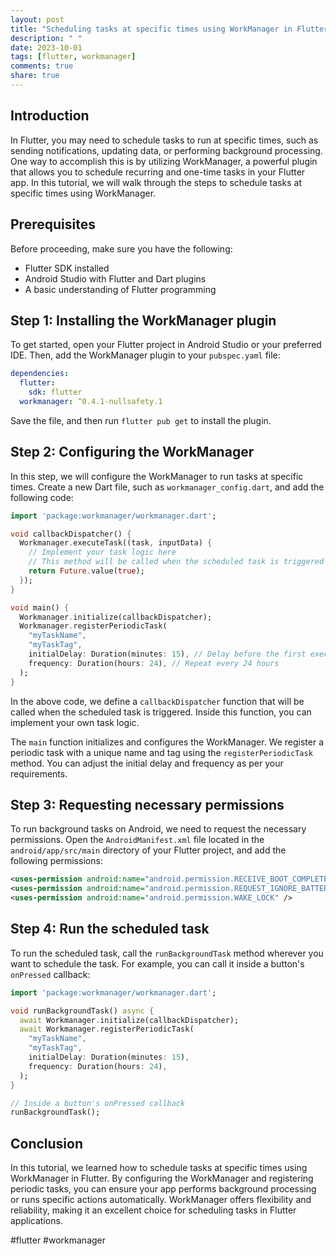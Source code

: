 ```yaml
---
layout: post
title: "Scheduling tasks at specific times using WorkManager in Flutter"
description: " "
date: 2023-10-01
tags: [flutter, workmanager]
comments: true
share: true
---
```


## Introduction
In Flutter, you may need to schedule tasks to run at specific times, such as sending notifications, updating data, or performing background processing. One way to accomplish this is by utilizing WorkManager, a powerful plugin that allows you to schedule recurring and one-time tasks in your Flutter app. In this tutorial, we will walk through the steps to schedule tasks at specific times using WorkManager.

## Prerequisites
Before proceeding, make sure you have the following:

- Flutter SDK installed
- Android Studio with Flutter and Dart plugins
- A basic understanding of Flutter programming

## Step 1: Installing the WorkManager plugin
To get started, open your Flutter project in Android Studio or your preferred IDE. Then, add the WorkManager plugin to your `pubspec.yaml` file:

```yaml
dependencies:
  flutter:
    sdk: flutter
  workmanager: ^0.4.1-nullsafety.1
```

Save the file, and then run `flutter pub get` to install the plugin.

## Step 2: Configuring the WorkManager
In this step, we will configure the WorkManager to run tasks at specific times. Create a new Dart file, such as `workmanager_config.dart`, and add the following code:

```dart
import 'package:workmanager/workmanager.dart';

void callbackDispatcher() {
  Workmanager.executeTask((task, inputData) {
    // Implement your task logic here
    // This method will be called when the scheduled task is triggered
    return Future.value(true);
  });
}

void main() {
  Workmanager.initialize(callbackDispatcher);
  Workmanager.registerPeriodicTask(
    "myTaskName",
    "myTaskTag",
    initialDelay: Duration(minutes: 15), // Delay before the first execution
    frequency: Duration(hours: 24), // Repeat every 24 hours
  );
}
```

In the above code, we define a `callbackDispatcher` function that will be called when the scheduled task is triggered. Inside this function, you can implement your own task logic.

The `main` function initializes and configures the WorkManager. We register a periodic task with a unique name and tag using the `registerPeriodicTask` method. You can adjust the initial delay and frequency as per your requirements.

## Step 3: Requesting necessary permissions
To run background tasks on Android, we need to request the necessary permissions. Open the `AndroidManifest.xml` file located in the `android/app/src/main` directory of your Flutter project, and add the following permissions:

```xml
<uses-permission android:name="android.permission.RECEIVE_BOOT_COMPLETED" />
<uses-permission android:name="android.permission.REQUEST_IGNORE_BATTERY_OPTIMIZATIONS" />
<uses-permission android:name="android.permission.WAKE_LOCK" />
```

## Step 4: Run the scheduled task
To run the scheduled task, call the `runBackgroundTask` method wherever you want to schedule the task. For example, you can call it inside a button's `onPressed` callback:

```dart
import 'package:workmanager/workmanager.dart';

void runBackgroundTask() async {
  await Workmanager.initialize(callbackDispatcher);
  await Workmanager.registerPeriodicTask(
    "myTaskName",
    "myTaskTag",
    initialDelay: Duration(minutes: 15),
    frequency: Duration(hours: 24),
  );
}

// Inside a button's onPressed callback
runBackgroundTask();
```

## Conclusion
In this tutorial, we learned how to schedule tasks at specific times using WorkManager in Flutter. By configuring the WorkManager and registering periodic tasks, you can ensure your app performs background processing or runs specific actions automatically. WorkManager offers flexibility and reliability, making it an excellent choice for scheduling tasks in Flutter applications.

#flutter #workmanager